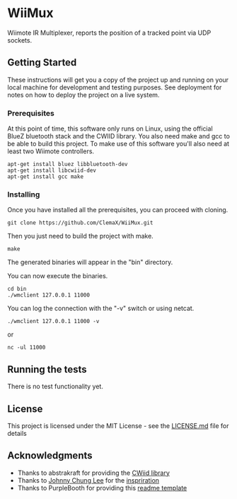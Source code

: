# WiiMux
Wiimote IR Multiplexer, reports the position of a tracked point via UDP sockets.

## Getting Started

These instructions will get you a copy of the project up and running on your local machine for development and testing purposes. See deployment for notes on how to deploy the project on a live system.

### Prerequisites

At this point of time, this software only runs on Linux, using the official BlueZ bluetooth stack and the CWIID library.
You also need make and gcc to be able to build this project.
To make use of this software you'll also need at least two Wiimote controllers.

```
apt-get install bluez libbluetooth-dev
apt-get install libcwiid-dev
apt-get install gcc make
```

### Installing

Once you have installed all the prerequisites, you can proceed with cloning.

```
git clone https://github.com/ClemaX/WiiMux.git
```

Then you just need to build the project with make.

```
make
```
The generated binaries will appear in the "bin" directory.

You can now execute the binaries.
```
cd bin
./wmclient 127.0.0.1 11000
```

You can log the connection with the "-v" switch or using netcat.
```
./wmclient 127.0.0.1 11000 -v
```
or
```
nc -ul 11000
```

## Running the tests

There is no test functionality yet.

## License

This project is licensed under the MIT License - see the [LICENSE.md](LICENSE.md) file for details

## Acknowledgments

* Thanks to abstrakraft for providing the [CWiid library](https://github.com/abstrakraft/cwiid)
* Thanks to [Johnny Chung Lee](http://www.johnnylee.net/academic/)  for the [inspriration](http://www.johnnylee.net/projects/wii/)
* Thanks to PurpleBooth for providing this [readme template](https://gist.github.com/PurpleBooth/109311bb0361f32d87a2)
